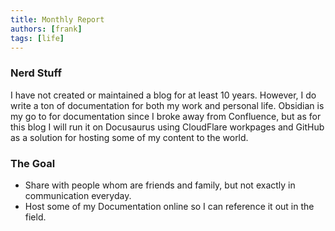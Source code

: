 ```yaml
---
title: Monthly Report
authors: [frank]
tags: [life]
---
```


### Nerd Stuff
I have not created or maintained a blog for at least 10 years. However, I do write a ton of documentation for both my work and personal life. Obsidian is my go to for documentation since I broke away from Confluence, but as for this blog I will run it on Docusaurus using CloudFlare workpages and GitHub as a solution for hosting some of my content to the world.

### The Goal
- Share with people whom are friends and family, but not exactly in communication everyday.
- Host some of my Documentation online so I can reference it out in the field. 